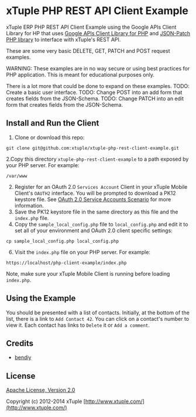xTuple PHP REST API Client Example
==================================

xTuple ERP PHP REST API Client Example using the Google APIs Client Library for
HP that uses [Google APIs Client Library for PHP](http://code.google.com/p/google-api-php-client/) and [JSON-Patch PHP library](https://github.com/bendiy/json-patch-php) to interface with xTuple's REST API.

These are some very basic DELETE, GET, PATCH and POST request examples.

WARNING: These examples are in no way secure or using best practices
for PHP application. This is meant for educational purposes only.

There is a lot more that could be done to expand on these examples.
TODO: Create a basic user interface.
TODO: Change POST into an add form that creates fields from the JSON-Schema.
TODO: Change PATCH into an edit form that creates fields from the JSON-Schema.

Install and Run the Client
--------------------------
1. Clone or download this repo:

  ```
  git clone git@github.com:xtuple/xtuple-php-rest-client-example.git
  ```

2.Copy this directory `xtuple-php-rest-client-example` to a path exposed by your PHP server.
For example:

  ```
  /var/www
  ```

2. Register for an OAuth 2.0 `Services Account` Client in your xTuple Mobile
Client's `OAUTH2` interface. You will be prompted to download a PK12 keystore
file. See [OAuth 2.0 Service Accounts Scenario](https://github.com/xtuple/xtuple/wiki/OAuth-2.0-Service-Accounts-Scenario) for more information.
4. Save the PK12 keystore file in the same directory as this file and the
`index.php` file.
5. Copy the `sample_local_config.php` file to `local_config.php` and edit it to
set all of your environment and OAuth 2.0 client specific settings:

  ```
  cp sample_local_config.php local_config.php
  ```

6. Visit the `index.php` file on your PHP server. For example:

  ```
  https://localhost/php-client-example/index.php
  ```

Note, make sure your xTuple Mobile Client is running before loading `index.php`.

Using the Example
-----------------
You should be presented with a list of contacts. Initially, at the bottom of
the list, there is a link to `Add Contact 42`. You can click on a contact's
number to view it. Each contact has links to `Delete` it or `Add a comment`.

## Credits

  - [bendiy](http://github.com/bendiy)

## License

[Apache License, Version 2.0](http://www.apache.org/licenses/LICENSE-2.0.html)

Copyright (c) 2012-2014 xTuple [http://www.xtuple.com/](http://www.xtuple.com/)
